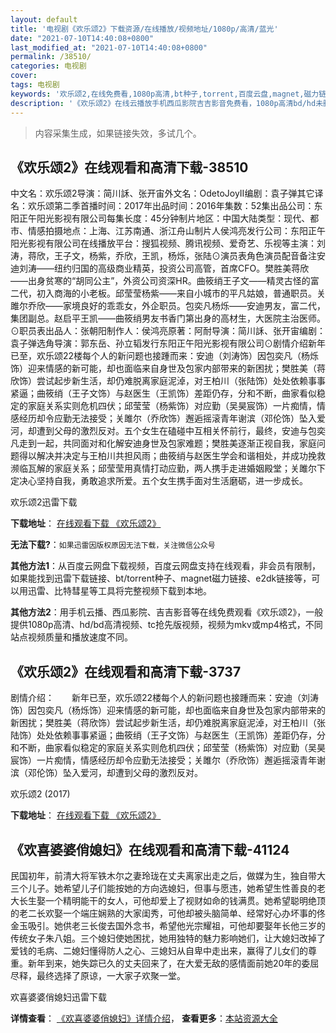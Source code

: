 ```yaml
---
layout: default
title: '电视剧《欢乐颂2》下载资源/在线播放/视频地址/1080p/高清/蓝光'
date: "2021-07-10T14:40:08+0800"
last_modified_at: "2021-07-10T14:40:08+0800"
permalink: /38510/
categories: 电视剧
cover:
tags: 电视剧
keywords: '欢乐颂2,在线免费看,1080p高清,bt种子,torrent,百度云盘,magnet,磁力链,迅雷下载资源'
description: '《欢乐颂2》在线云播放手机西瓜影院吉吉影音免费看，1080p高清bd/hd未删减完整版和tc抢先枪版，mkv/mp4格式，附带bt/torrent种子、magnet/磁力链、百度云盘、网盘资源迅雷下载链接'
---
```


>内容采集生成，如果链接失效，多试几个。


## 《欢乐颂2》在线观看和高清下载-38510

中文名：欢乐颂2导演：简川訸、张开宙外文名：OdetoJoyII编剧：袁子弹其它译名：欢乐颂第二季首播时间：2017年出品时间：2016年集数：52集出品公司：东阳正午阳光影视有限公司每集长度：45分钟制片地区：中国大陆类型：现代、都市、情感拍摄地点：上海、江苏南通、浙江舟山制片人侯鸿亮发行公司：东阳正午阳光影视有限公司在线播放平台：搜狐视频、腾讯视频、爱奇艺、乐视等主演：刘涛，蒋欣，王子文，杨紫，乔欣，王凯，杨烁，张陆⊙演员表角色演员配音备注安迪刘涛——纽约归国的高级商业精英，投资公司高管，首席CFO。樊胜美蒋欣——出身贫寒的“胡同公主”，外资公司资深HR。曲筱绡王子文——精灵古怪的富二代，初入商海的小老板。邱莹莹杨紫——来自小城市的平凡姑娘，普通职员。关雎尔乔欣——家境良好的乖乖女，外企职员。包奕凡杨烁——安迪男友，富二代，集团副总。赵启平王凯——曲筱绡男友书香门第出身的高材生，大医院主治医师。⊙职员表出品人：张朝阳制作人：侯鸿亮原著：阿耐导演：简川訸、张开宙编剧：袁子弹选角导演：郭东岳、孙立韬发行东阳正午阳光影视有限公司⊙剧情介绍新年已至，欢乐颂22楼每个人的新问题也接踵而来：安迪（刘涛饰）因包奕凡（杨烁饰）迎来情感的新可能，却也面临来自身世及包家内部带来的新困扰；樊胜美（蒋欣饰）尝试起步新生活，却仍难脱离家庭泥淖，对王柏川（张陆饰）处处依赖事事紧逼；曲筱绡（王子文饰）与赵医生（王凯饰）差距仍存，分和不断，曲家看似稳定的家庭关系实则危机四伏；邱莹莹（杨紫饰）对应勤（吴昊宸饰）一片痴情，情感经历却令应勤无法接受；关雎尔（乔欣饰）邂逅摇滚青年谢滨（邓伦饰）坠入爱河，却遭到父母的激烈反对。五个女生在磕碰中互相关怀前行，最终，安迪与包奕凡走到一起，共同面对和化解安迪身世及包家难题；樊胜美逐渐正视自我，家庭问题得以解决并决定与王柏川共担风雨；曲筱绡与赵医生学会和谐相处，并成功挽救濒临瓦解的家庭关系；邱莹莹用真情打动应勤，两人携手走进婚姻殿堂；关雎尔下定决心坚持自我，勇敢追求所爱。五个女生携手面对生活磨砺，进一步成长。


欢乐颂2迅雷下载

**下载地址**： [在线观看下载 《欢乐颂2》](https://www.993dy.com//vod-detail-id-26480.html) 


**无法下载?**：`如果迅雷因版权原因无法下载，关注微信公众号 `

**其他方法1**：从百度云网盘下载视频，百度云网盘支持在线观看，非会员有限制，如果能找到迅雷下载链接、bt/torrent种子、magnet磁力链接、e2dk链接等，可以用迅雷、比特彗星等工具将完整视频下载到本地。

**其他方法2**：用手机云播、西瓜影院、吉吉影音等在线免费观看《欢乐颂2》，一般提供1080p高清、hd/bd高清视频、tc抢先版视频，视频为mkv或mp4格式，不同站点视频质量和播放速度不同。


## 《欢乐颂2》在线观看和高清下载-3737

剧情介绍：　　新年已至，欢乐颂22楼每个人的新问题也接踵而来：安迪（刘涛饰）因包奕凡（杨烁饰）迎来情感的新可能，却也面临来自身世及包家内部带来的新困扰；樊胜美（蒋欣饰）尝试起步新生活，却仍难脱离家庭泥淖，对王柏川（张陆饰）处处依赖事事紧逼；曲筱绡（王子文饰）与赵医生（王凯饰）差距仍存，分和不断，曲家看似稳定的家庭关系实则危机四伏；邱莹莹（杨紫饰）对应勤（吴昊宸饰）一片痴情，情感经历却令应勤无法接受；关雎尔（乔欣饰）邂逅摇滚青年谢滨（邓伦饰）坠入爱河，却遭到父母的激烈反对。


欢乐颂2 (2017)

**下载地址**： [在线观看下载 《欢乐颂2》](https://www.btbtdy.me/btdy/dy10654.html) 


## 《欢喜婆婆俏媳妇》在线观看和高清下载-41124

民国初年，前清大将军铁木尔之妻玲珑在丈夫离家出走之后，做媒为生，独自带大三个儿子。她希望儿子们能按她的方向选媳妇，但事与愿违，她希望生性善良的老大长生娶一个精明能干的女人，可他却爱上了视财如命的钱满贯。她希望聪明绝顶的老二长欢娶一个端庄娴熟的大家闺秀，可他却被头脑简单、经常好心办坏事的佟金玉吸引。她供老三长俊去国外念书，希望他光宗耀祖，可他却要娶年长他三岁的传统女子朱八姐。三个媳妇使她困扰，她用独特的魅力影响她们，让大媳妇改掉了爱钱的毛病、二媳妇懂得防人之心、三媳妇从自卑中走出来，赢得了儿女们的尊重。新年到来，她失踪已久的丈夫回来了，在大爱无敌的感情面前她20年的委屈尽释，最终选择了原谅，一大家子欢聚一堂。


欢喜婆婆俏媳妇迅雷下载

**详情查看**： [《欢喜婆婆俏媳妇》详情介绍](/movie/41124/)， **查看更多**：[本站资源大全](/movie/t/all/)

